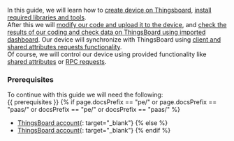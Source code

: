 
In this guide, we will learn how to [create device on Thingsboard](#create-device-on-thingsboard), [install required libraries and tools](#install-required-libraries-and-tools).  
After this we will [modify our code and upload it to the device](#connect-device-to-thingsboard), and [check the results of our coding and check data on ThingsBoard using imported dashboard](#check-data-on-thingsboard).
Our device will synchronize with ThingsBoard using [client and shared attributes requests functionality](#synchronize-device-state-using-client-and-shared-attribute-requests).      
Of course, we will control our device using provided functionality like [shared attributes](#control-device-using-shared-attributes) or [RPC requests](#control-device-using-rpc).  

### Prerequisites

To continue with this guide we will need the following:  
{{ prerequisites }}
{% if page.docsPrefix == "pe/" or page.docsPrefix == "paas/" or docsPrefix == "pe/" or docsPrefix == "paas/" %}
- [ThingsBoard account](https://thingsboard.cloud){: target="_blank"}
{% else %}
- [ThingsBoard account](https://demo.thingsboard.io){: target="_blank"}
{% endif %}
